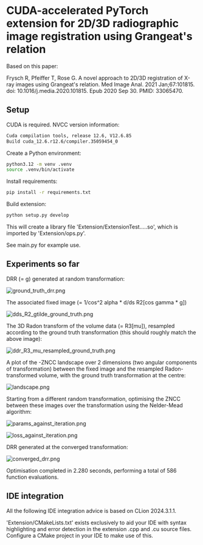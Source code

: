 # CUDA-accelerated PyTorch extension for 2D/3D radiographic image registration using Grangeat's relation

Based on this paper:

Frysch R, Pfeiffer T, Rose G. A novel approach to 2D/3D registration of X-ray images using Grangeat's relation. Med
Image Anal. 2021 Jan;67:101815. doi: 10.1016/j.media.2020.101815. Epub 2020 Sep 30. PMID: 33065470.

## Setup

CUDA is required. NVCC version information:

```bash
Cuda compilation tools, release 12.6, V12.6.85
Build cuda_12.6.r12.6/compiler.35059454_0
```

Create a Python environment:

```bash
python3.12 -m venv .venv
source .venv/bin/activate
```

Install requirements:

```bash
pip install -r requirements.txt
```

Build extension:

```bash
python setup.py develop
```

This will create a library file 'Extension/ExtensionTest.....so', which is imported by 'Extension/ops.py'.

See main.py for example use.

## Experiments so far

DRR (= g) generated at random transformation:

![ground_truth_drr.png](figures/ground_truth_drr.png)

The associated fixed image (= 1/cos^2 alpha * d/ds R2\[cos gamma * g\])

![dds_R2_gtilde_ground_truth.png](figures/dds_R2_gtilde_ground_truth.png)

The 3D Radon transform of the volume data (= R3\[mu\]), resampled according to the ground truth transformation (this
should roughly
match the above image):

![ddr_R3_mu_resampled_ground_truth.png](figures/ddr_R3_mu_resampled_ground_truth.png)

A plot of the -ZNCC landscape over 2 dimensions (two angular components of transformation) between the fixed image and
the resampled Radon-transformed volume, with the ground truth transformation at the centre:

![landscape.png](figures/landscape.png)

Starting from a different random transformation, optimising the ZNCC between these images over the transformation using
the Nelder-Mead
algorithm:

![params_against_iteration.png](figures/params_against_iteration.png)

![loss_against_iteration.png](figures/loss_against_iteration.png)

DRR generated at the converged transformation:

![converged_drr.png](figures/converged_drr.png)

Optimisation completed in 2.280 seconds, performing a total of 586 function evaluations.

## IDE integration

All the following IDE integration advice is based on CLion 2024.3.1.1.

'Extension/CMakeLists.txt' exists exclusively to aid your IDE with syntax highlighting and error detection in the
extension .cpp and .cu source files. Configure a CMake project in your IDE to make use of this.
